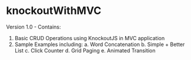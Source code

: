 knockoutWithMVC
===============

Version 1.0 -  Contains:

1. Basic CRUD Operations using KnockoutJS in MVC application
2. Sample Examples including:
   a. Word Concatenation
   b. Simple + Better List
   c. Click Counter
   d. Grid Paging
   e. Animated Transition
